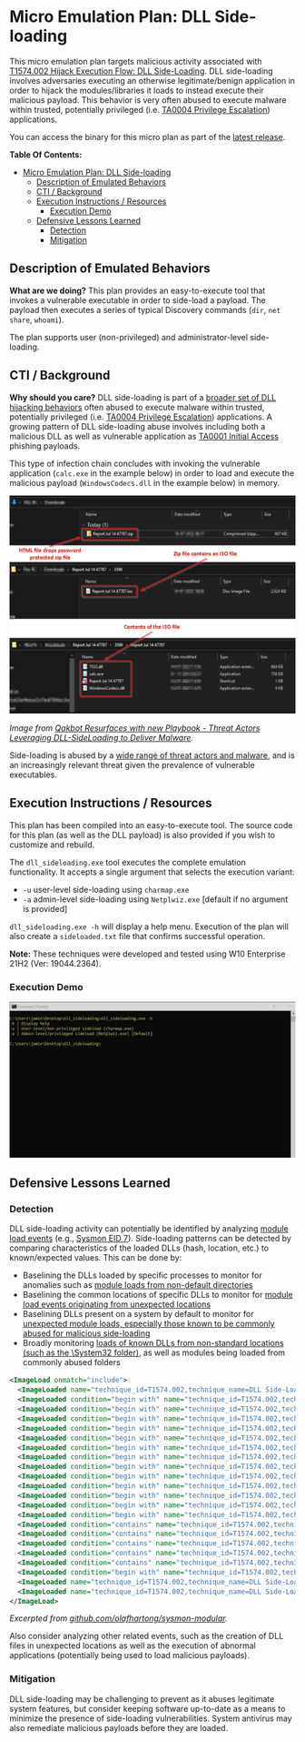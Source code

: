 # Micro Emulation Plan: DLL Side-loading

This micro emulation plan targets malicious activity associated with [T1574.002 Hijack Execution Flow: DLL Side-Loading](https://attack.mitre.org/techniques/T1574/002/). DLL side-loading involves adversaries executing an otherwise legitimate/benign application in order to hijack the modules/libraries it loads to instead execute their malicious payload. This behavior is very often abused to execute malware within trusted, potentially privileged (i.e. [TA0004 Privilege Escalation](https://attack.mitre.org/tactics/TA0004/)) applications.

You can access the binary for this micro plan as part of the [latest release](https://github.com/center-for-threat-informed-defense/adversary_emulation_library/releases). 

**Table Of Contents:**

- [Micro Emulation Plan: DLL Side-loading](#micro-emulation-plan-dll-side-loading)
  - [Description of Emulated Behaviors](#description-of-emulated-behaviors)
  - [CTI / Background](#cti--background)
  - [Execution Instructions / Resources](#execution-instructions--resources)
    - [Execution Demo](#execution-demo)
  - [Defensive Lessons Learned](#defensive-lessons-learned)
    - [Detection](#detection)
    - [Mitigation](#mitigation)

## Description of Emulated Behaviors

**What are we doing?** This plan provides an easy-to-execute tool that invokes a vulnerable executable in order to side-load a payload. The payload then executes a series of typical Discovery commands (`dir`, `net share`, `whoami`).

The plan supports user (non-privileged) and administrator-level side-loading.

## CTI / Background

**Why should you care?**  DLL side-loading is part of a [broader set of DLL hijacking behaviors](https://www.wietzebeukema.nl/blog/hijacking-dlls-in-windows) often abused to execute malware within trusted, potentially privileged (i.e. [TA0004 Privilege Escalation](https://attack.mitre.org/tactics/TA0004/)) applications. A growing pattern of DLL side-loading abuse involves including both a malicious DLL as well as vulnerable application as [TA0001 Initial Access](https://attack.mitre.org/tactics/TA0001/) phishing payloads.

This type of infection chain concludes with invoking the vulnerable application (`calc.exe` in the example below) in order to load and execute the malicious payload (`WindowsCodecs.dll` in the example below) in memory.

![DLL-Sideloading Infection Payload File Details](docs/cyble.PNG)

*Image from [Qakbot Resurfaces with new Playbook - Threat Actors Leveraging DLL-SideLoading to Deliver Malware](https://blog.cyble.com/2022/07/21/qakbot-resurfaces-with-new-playbook/).*

Side-loading is abused by a [wide range of threat actors and malware](https://web.archive.org/web/20150915072551/https://www.fireeye.com/content/dam/fireeye-www/global/en/current-threats/pdfs/rpt-dll-sideloading.pdf), and is an increasingly relevant threat given the prevalence of vulnerable executables.

## Execution Instructions / Resources

This plan has been compiled into an easy-to-execute tool. The source code for this plan (as well as the DLL payload) is also provided if you wish to customize and rebuild.

The `dll_sideloading.exe` tool executes the complete emulation functionality. It accepts a single argument that selects the execution variant:
 - `-u` user-level side-loading using `charmap.exe`
 - `-a` admin-level side-loading using `Netplwiz.exe` [default if no argument is provided]
 
 `dll_sideloading.exe -h` will display a help menu. Execution of the plan will also create a `sideloaded.txt` file that confirms successful operation.

**Note:** These techniques were developed and tested using W10 Enterprise 21H2 (Ver: 19044.2364).

### Execution Demo

![Animated screen capture demonstrating use of the tool.](docs/sideload.gif)

## Defensive Lessons Learned

### Detection

DLL side-loading activity can potentially be identified by analyzing [module load events](https://attack.mitre.org/datasources/DS0011/#Module%20Load) (e.g., [Sysmon EID 7](https://learn.microsoft.com/sysinternals/downloads/sysmon#event-id-7-image-loaded)). Side-loading patterns can be detected by comparing characteristics of the loaded DLLs (hash, location, etc.) to known/expected values. This can be done by:

- Baselining the DLLs loaded by specific processes to monitor for anomalies such as [module loads from non-default directories](https://github.com/SigmaHQ/sigma/blob/master/rules/windows/image_load/image_load_side_load_windows_defender.yml)
- Baselining the common locations of specific DLLs to monitor for [module load events originating from unexpected locations](https://github.com/SigmaHQ/sigma/blob/master/rules/windows/image_load/image_load_side_load_dbgcore_dll.yml)
- Baselining DLLs present on a system by default to monitor for [unexpected module loads, especially those known to be commonly abused for malicious side-loading](https://github.com/SigmaHQ/sigma/blob/master/rules/windows/image_load/image_load_side_load_non_existent_dlls.yml)
- Broadly monitoring [loads of known DLLs from non-standard locations (such as the \System32 folder)](https://github.com/SigmaHQ/sigma/blob/master/rules/windows/image_load/image_load_side_load_from_non_system_location.yml), as well as modules being loaded from commonly abused folders

```xml
<ImageLoad onmatch="include">
  <ImageLoaded name="technique_id=T1574.002,technique_name=DLL Side-Loading" condition="contains any">admin$;c$;\\;\appdata\;\temp\</ImageLoaded> <!-- loaded from network file share -->
  <ImageLoaded condition="begin with" name="technique_id=T1574.002,technique_name=DLL Side-Loading">c:\programdata\</ImageLoaded>
  <ImageLoaded condition="begin with" name="technique_id=T1574.002,technique_name=DLL Side-Loading">C:\Windows\Media\</ImageLoaded>
  <ImageLoaded condition="begin with" name="technique_id=T1574.002,technique_name=DLL Side-Loading">C:\Windows\addins\</ImageLoaded>
  <ImageLoaded condition="begin with" name="technique_id=T1574.002,technique_name=DLL Side-Loading">C:\Windows\system32\config\systemprofile\</ImageLoaded>
  <ImageLoaded condition="begin with" name="technique_id=T1574.002,technique_name=DLL Side-Loading">C:\Windows\Debug\</ImageLoaded>
  <ImageLoaded condition="begin with" name="technique_id=T1574.002,technique_name=DLL Side-Loading">C:\Windows\Temp</ImageLoaded>
  <ImageLoaded condition="begin with" name="technique_id=T1574.002,technique_name=DLL Side-Loading">C:\PerfLogs\</ImageLoaded>
  <ImageLoaded condition="begin with" name="technique_id=T1574.002,technique_name=DLL Side-Loading">C:\Windows\Help\</ImageLoaded>
  <ImageLoaded condition="begin with" name="technique_id=T1574.002,technique_name=DLL Side-Loading">C:\Intel\Logs\</ImageLoaded>
  <ImageLoaded condition="begin with" name="technique_id=T1574.002,technique_name=DLL Side-Loading">C:\Temp</ImageLoaded>
  <ImageLoaded condition="begin with" name="technique_id=T1574.002,technique_name=DLL Side-Loading">C:\Windows\repair\</ImageLoaded>
  <ImageLoaded condition="begin with" name="technique_id=T1574.002,technique_name=DLL Side-Loading">C:\Windows\security\</ImageLoaded>
  <ImageLoaded condition="begin with" name="technique_id=T1574.002,technique_name=DLL Side-Loading">C:\Windows\Fonts\</ImageLoaded>
  <ImageLoaded condition="contains" name="technique_id=T1574.002,technique_name=DLL Side-Loading">Downloads</ImageLoaded>
  <ImageLoaded condition="contains" name="technique_id=T1574.002,technique_name=DLL Side-Loading">Public</ImageLoaded>
  <ImageLoaded condition="contains" name="technique_id=T1574.002,technique_name=DLL Side-Loading">Documents</ImageLoaded>
  <ImageLoaded condition="contains" name="technique_id=T1574.002,technique_name=DLL Side-Loading">Music</ImageLoaded>
  <ImageLoaded condition="contains" name="technique_id=T1574.002,technique_name=DLL Side-Loading">Video</ImageLoaded>
  <ImageLoaded condition="begin with" name="technique_id=T1574.002,technique_name=DLL Side-Loading">file:</ImageLoaded>
  <ImageLoaded name="technique_id=T1574.002,technique_name=DLL Side-Loading" condition="contains">$Recycle.bin\</ImageLoaded>
  <ImageLoaded name="technique_id=T1574.002,technique_name=DLL Side-Loading" condition="contains">\Windows\IME\</ImageLoaded>
</ImageLoad>
```
*Excerpted from [github.com/olafhartong/sysmon-modular](https://github.com/olafhartong/sysmon-modular/blob/4153d4c9898ec43c86cc939d55aa45f3461ea955/7_image_load/include_suspicious_location.xml).*

Also consider analyzing other related events, such as the creation of DLL files in unexpected locations as well as the execution of abnormal applications (potentially being used to load malicious payloads).

### Mitigation

DLL side-loading may be challenging to prevent as it abuses legitimate system features, but consider keeping software up-to-date as a means to minimize the presence of side-loading vulnerabilities. System antivirus may also remediate malicious payloads before they are loaded.
